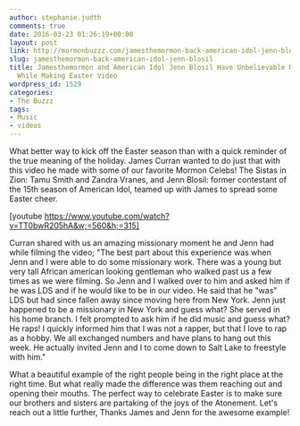 ```yaml
---
author: stephanie.judth
comments: true
date: 2016-03-23 01:26:19+00:00
layout: post
link: http://mormonbuzzz.com/jamesthemormon-back-american-idol-jenn-blosil/
slug: jamesthemormon-back-american-idol-jenn-blosil
title: Jamesthemormon and American Idol Jenn Blosil Have Unbelievable Missionary Moment
  While Making Easter Video
wordpress_id: 1529
categories:
- The Buzzz
tags:
- Music
- videos
---
```


What better way to kick off the Easter season than with a quick reminder of the true meaning of the holiday. James Curran wanted to do just that with this video he made with some of our favorite Mormon Celebs! The Sistas in Zion: Tamu Smith and Zandra Vranes, and Jenn Blosil: former contestant of the 15th season of American Idol, teamed up with James to spread some Easter cheer.

[youtube https://www.youtube.com/watch?v=TT0bwR205hA&w;=560&h;=315]

Curran shared with us an amazing missionary moment he and Jenn had while filming the video;
"The best part about this experience was when Jenn and I were able to do some missionary work. There was a young but very tall African american looking gentleman who walked past us a few times as we were filming. So Jenn and I walked over to him and asked him if he was LDS and if he would like to be in our video. He said that he "was" LDS but had since fallen away since moving here from New York. Jenn just happened to be a missionary in New York and guess what? She served in his home branch. I felt prompted to ask him if he did music and guess what? He raps! I quickly informed him that I was not a rapper, but that I love to rap as a hobby. We all exchanged numbers and have plans to hang out this week. He actually invited Jenn and I to come down to Salt Lake to freestyle with him."

What a beautiful example of the right people being in the right place at the right time. But what really made the difference was them reaching out and opening their mouths. The perfect way to celebrate Easter is to make sure our brothers and sisters are partaking of the joys of the Atonement. Let's reach out a little further, Thanks James and Jenn for the awesome example!


